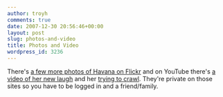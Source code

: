 ```yaml
---
author: troyh
comments: true
date: 2007-12-30 20:56:46+00:00
layout: post
slug: photos-and-video
title: Photos and Video
wordpress_id: 3236
---
```


There's [a few more photos of Havana on Flickr](http://www.flickr.com/photos/troyh/) and on YouTube there's [a video of her new laugh](http://www.youtube.com/watch?v=3LacScf6HxQ) and her [trying to crawl](http://www.youtube.com/watch?v=oJWxd6UuclU). They're private on those sites so you have to be logged in and a friend/family.
